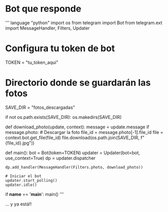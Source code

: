 # Bot que responde

''' language "python"
    import os
from telegram import Bot
from telegram.ext import MessageHandler, Filters, Updater

# Configura tu token de bot
TOKEN = "tu_token_aqui"

# Directorio donde se guardarán las fotos
SAVE_DIR = "fotos_descargadas"

if not os.path.exists(SAVE_DIR):
    os.makedirs(SAVE_DIR)

def download_photo(update, context):
    message = update.message
    if message.photo:
        # Descargar la foto
        file_id = message.photo[-1].file_id
        file = context.bot.get_file(file_id)
        file.download(os.path.join(SAVE_DIR, f"{file_id}.jpg"))

def main():
    bot = Bot(token=TOKEN)
    updater = Updater(bot=bot, use_context=True)
    dp = updater.dispatcher

    dp.add_handler(MessageHandler(Filters.photo, download_photo))

    # Iniciar el bot
    updater.start_polling()
    updater.idle()

if __name__ == '__main__':
    main()
'''

... y ya está!!